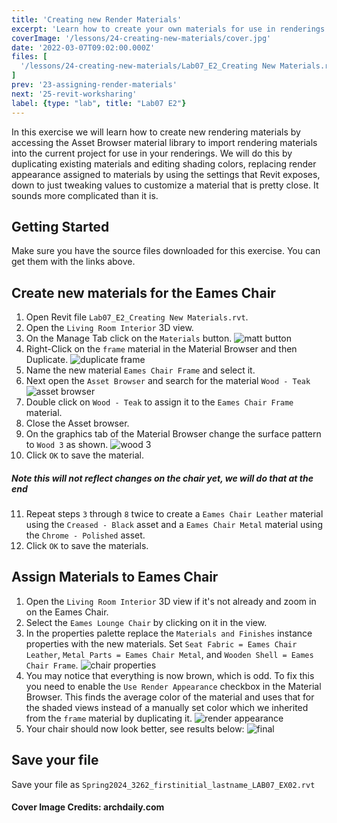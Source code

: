 ```yaml
---
title: 'Creating new Render Materials'
excerpt: 'Learn how to create your own materials for use in renderings through Revit'
coverImage: '/lessons/24-creating-new-materials/cover.jpg'
date: '2022-03-07T09:02:00.000Z'
files: [
  '/lessons/24-creating-new-materials/Lab07_E2_Creating New Materials.rvt'
]
prev: '23-assigning-render-materials'
next: '25-revit-worksharing'
label: {type: "lab", title: "Lab07 E2"}
---
```


In this exercise we will learn how to create new rendering materials by accessing the Asset Browser material library to import rendering materials into the current project for use in your renderings. We will do this by duplicating existing materials and editing shading colors, replacing render appearance assigned to materials by using the settings that Revit exposes, down to just tweaking values to customize a material that is pretty close. It sounds more complicated than it is.

## Getting Started

Make sure you have the source files downloaded for this exercise. You can get them with the links above.

## Create new materials for the Eames Chair

1. Open Revit file ``Lab07_E2_Creating New Materials.rvt``.
2. Open the ``Living Room Interior`` 3D view.
3. On the Manage Tab click on the ``Materials`` button.
![matt button](/lessons/24-creating-new-materials/materials-button.png)
4. Right-Click on the ``frame`` material in the Material Browser and then Duplicate.
![duplicate frame](/lessons/24-creating-new-materials/dup-frame.png)
5. Name the new material ``Eames Chair Frame`` and select it.
6. Next open the ``Asset Browser`` and search for the material ``Wood - Teak``
![asset browser](/lessons/24-creating-new-materials/asset-browser-teak.png)
7. Double click on ``Wood - Teak`` to assign it to the ``Eames Chair Frame`` material.
8. Close the Asset browser.
9. On the graphics tab of the Material Browser change the surface pattern to ``Wood 3`` as shown.
![wood 3](/lessons/24-creating-new-materials/wood-pattern.png)
10. Click ``OK`` to save the material.
##### Note this will not reflect changes on the chair yet, we will do that at the end
11. Repeat steps ``3`` through ``8`` twice to create a ``Eames Chair Leather`` material using the ``Creased - Black`` asset and a ``Eames Chair Metal`` material using the ``Chrome - Polished`` asset.
12. Click ``OK`` to save the materials.

## Assign Materials to Eames Chair

1. Open the ``Living Room Interior`` 3D view if it's not already and zoom in on the Eames Chair.
2. Select the ``Eames Lounge Chair`` by clicking on it in the view.
3. In the properties palette replace the ``Materials and Finishes`` instance properties with the new materials. Set ``Seat Fabric = Eames Chair Leather``, ``Metal Parts = Eames Chair Metal``, and ``Wooden Shell = Eames Chair Frame``.
![chair properties](/lessons/24-creating-new-materials/chair-props.png)
4. You may notice that everything is now brown, which is odd. To fix this you need to enable the ``Use Render Appearance`` checkbox in the Material Browser. This finds the average color of the material and uses that for the shaded views instead of a manually set color which we inherited from the ``frame`` material by duplicating it.
![render appearance](/lessons/24-creating-new-materials/use-rap.png)
5. Your chair should now look better, see results below:
![final](/lessons/24-creating-new-materials/final.png)

## Save your file

Save your file as ``Spring2024_3262_firstinitial_lastname_LAB07_EX02.rvt``

#### Cover Image Credits: archdaily.com